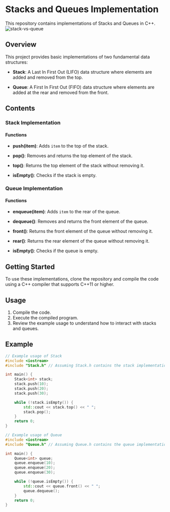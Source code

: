 # Stacks and Queues Implementation

This repository contains implementations of Stacks and Queues in C++.
![stack-vs-queue](https://github.com/Aalyanraza/Stacks_Queues/assets/114768774/d214ff25-99cf-4dfc-befe-b62968297ce6)

## Overview

This project provides basic implementations of two fundamental data structures:

- **Stack**: A Last In First Out (LIFO) data structure where elements are added and removed from the top.
  
- **Queue**: A First In First Out (FIFO) data structure where elements are added at the rear and removed from the front.

## Contents

### Stack Implementation

#### Functions

- **push(item)**: Adds `item` to the top of the stack.
  
- **pop()**: Removes and returns the top element of the stack.
  
- **top()**: Returns the top element of the stack without removing it.
  
- **isEmpty()**: Checks if the stack is empty.

### Queue Implementation

#### Functions

- **enqueue(item)**: Adds `item` to the rear of the queue.
  
- **dequeue()**: Removes and returns the front element of the queue.
  
- **front()**: Returns the front element of the queue without removing it.
  
- **rear()**: Returns the rear element of the queue without removing it.
  
- **isEmpty()**: Checks if the queue is empty.

## Getting Started

To use these implementations, clone the repository and compile the code using a C++ compiler that supports C++11 or higher.

## Usage

1. Compile the code.
2. Execute the compiled program.
3. Review the example usage to understand how to interact with stacks and queues.

## Example

```cpp
// Example usage of Stack
#include <iostream>
#include "Stack.h" // Assuming Stack.h contains the stack implementation

int main() {
    Stack<int> stack;
    stack.push(10);
    stack.push(20);
    stack.push(30);

    while (!stack.isEmpty()) {
        std::cout << stack.top() << " ";
        stack.pop();
    }
    return 0;
}

// Example usage of Queue
#include <iostream>
#include "Queue.h" // Assuming Queue.h contains the queue implementation

int main() {
    Queue<int> queue;
    queue.enqueue(10);
    queue.enqueue(20);
    queue.enqueue(30);

    while (!queue.isEmpty()) {
        std::cout << queue.front() << " ";
        queue.dequeue();
    }
    return 0;
}
